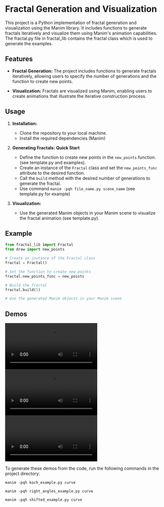# Fractal Generation and Visualization

This project is a Python implementation of fractal generation and visualization using the Manim library. It includes functions to generate fractals iteratively and visualize them using Manim's animation capabilities.
The fractal.py file in fractal_lib contains the fractal class which is used to generate the examples.

## Features

- **Fractal Generation:** The project includes functions to generate fractals iteratively, allowing users to specify the number of generations and the function to create new points.
  
- **Visualization:** Fractals are visualized using Manim, enabling users to create animations that illustrate the iterative construction process.

## Usage

1. **Installation:**
   - Clone the repository to your local machine.
   - Install the required dependencies (Manim)

2. **Generating Fractals: Quick Start**
   - Define the function to create new points in the `new_points` function. (see template.py and examples).
   - Create an instance of the `Fractal` class and set the `new_points_func` attribute to the desired function.
   - Call the `build` method with the desired number of generations to generate the fractal.
   - Use command `manim -pqh file_name.py scene_name` (see template.py for example)

3. **Visualization:**
   - Use the generated Manim objects in your Manim scene to visualize the fractal animation (see template.py).

## Example

```python
from fractal_lib import Fractal
from draw import new_points

# Create an instance of the Fractal class
fractal = Fractal()

# Set the function to create new points
fractal.new_points_func = new_points

# Build the fractal
fractal.build(5)

# Use the generated Manim objects in your Manim scene

```

## Demos

<video controls src="demos/koch.mp4" title="Title"></video>
<video controls src="demos/right_angles.mp4" title="Title"></video>
<video controls src="demos/shifted.mp4" title="Title"></video>

To generate these demos from the code, run the following commands in the project directory:

`manim -pqh koch_example.py curve`

`manim -pqh right_angles_example.py curve`

`manim -pqh shifted_example.py curve`